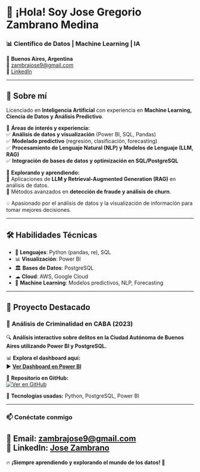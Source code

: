 # 👋 ¡Hola! Soy **Jose Gregorio Zambrano Medina**  

### 📊 Científico de Datos | Machine Learning | IA  

📍 **Buenos Aires, Argentina**  
📧 [zambrajose9@gmail.com](mailto:zambrajose9@gmail.com)  
🔗 [LinkedIn](https://www.linkedin.com/in/jos%C3%A9-zambrano-46ba1520a/) 

---

## 🚀 **Sobre mí**
Licenciado en **Inteligencia Artificial** con experiencia en **Machine Learning, Ciencia de Datos y Análisis Predictivo**.  

📌 **Áreas de interés y experiencia:**  
✅ **Análisis de datos y visualización** (Power BI, SQL, Pandas)  
✅ **Modelado predictivo** (regresión, clasificación, forecasting)  
✅ **Procesamiento de Lenguaje Natural (NLP) y Modelos de Lenguaje (LLM, RAG)**  
✅ **Integración de bases de datos y optimización en SQL/PostgreSQL**  

📌 **Explorando y aprendiendo:**  
🚀 Aplicaciones de **LLM y Retrieval-Augmented Generation (RAG)** en análisis de datos.  
🚀 Métodos avanzados en **detección de fraude y análisis de churn**.  


💡 Apasionado por el análisis de datos y la visualización de información para tomar mejores decisiones.  

---

## 🛠 **Habilidades Técnicas**
- 🐍 **Lenguajes**: Python (pandas, re), SQL  
- 📊 **Visualización**: Power BI  
- 🏛 **Bases de Datos**: PostgreSQL  
- ☁ **Cloud**: AWS, Google Cloud  
- 🤖 **Machine Learning**: Modelos predictivos, NLP, Forecasting  

---

## 🌟 **Proyecto Destacado**
### 📌 **Análisis de Criminalidad en CABA (2023)**
🔍 **Análisis interactivo sobre delitos en la Ciudad Autónoma de Buenos Aires utilizando Power BI y PostgreSQL.**  

📊 **Explora el dashboard aquí:**  
▶️ **[Ver Dashboard en Power BI](https://app.powerbi.com/view?r=eyJrIjoiYWY3MmNkNjEtOWZhZi00NmYwLWI5Y2EtOWNlMTRmNmI2YzU3IiwidCI6IjM2ZjE4ZjdlLWZhN2EtNDk1MS05NmI4LTU0MGI4YmI5ODQ5ZSIsImMiOjR9)**  

🔗 **Repositorio en GitHub:**  
[![Ver en GitHub](https://img.shields.io/badge/GitHub-Delitos_CABA_Dashboard-blue?style=flat&logo=github)](https://github.com/zambrajose9/Delitos_CABA_Dashboard)  

📖 **Tecnologías usadas:** Python, PostgreSQL, Power BI  

---

### 📫 **Conéctate conmigo**
📧 **Email**: [zambrajose9@gmail.com](mailto:zambrajose9@gmail.com)  
🔗 **LinkedIn**: [Jose Zambrano](https://www.linkedin.com/in/jos%C3%A9-zambrano-46ba1520a/)  
---

🔥 **¡Siempre aprendiendo y explorando el mundo de los datos! 🚀**  

